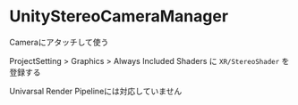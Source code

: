 # UnityStereoCameraManager

Cameraにアタッチして使う

ProjectSetting > Graphics > Always Included Shaders に `XR/StereoShader` を登録する

Univarsal Render Pipelineには対応していません
